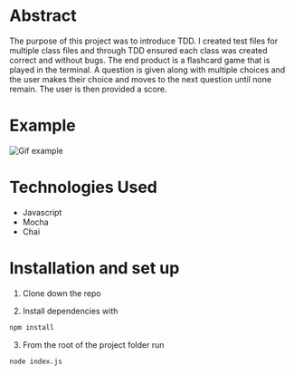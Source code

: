 # Abstract

The purpose of this project was to introduce TDD. I created test files for multiple class files and through TDD ensured each class was created correct and without bugs. The end product is a flashcard game that is played in the terminal. A question is given along with multiple choices and the user makes their choice and moves to the next question until none remain. The user is then provided a score. 

# Example

![Gif example](https://user-images.githubusercontent.com/60856601/137407537-fe851f0c-3515-4d16-92fb-109d9ae60250.gif)

# Technologies Used

- Javascript
- Mocha
- Chai

# Installation and set up

1. Clone down the repo

2. Install dependencies with

```bash
npm install
```

3. From the root of the project folder run

```bash
node index.js
```
